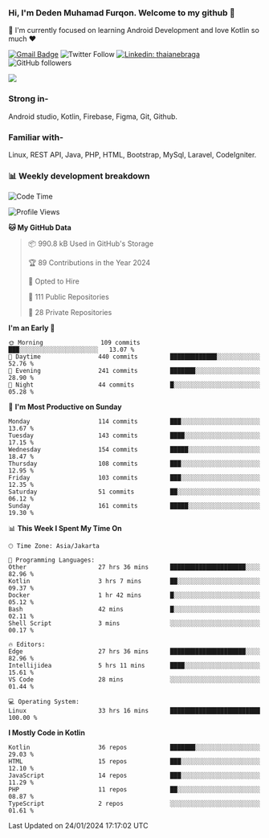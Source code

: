### Hi, I'm Deden Muhamad Furqon. Welcome to my github 👋

<!--
**furqoncreative/furqoncreative** is a ✨ _special_ ✨ repository because its `README.md` (this file) appears on your GitHub profile.

Here are some ideas to get you started:

- 🔭 I’m currently working on ...
- 👯 I’m looking to collaborate on ...
- 🤔 I’m looking for help with ...
- 💬 Ask me about ...
- 📫 How to reach me: ...
- 😄 Pronouns: ...
- ⚡ Fun fact: ...
-->

  🌱 I'm currently focused on learning Android Development and love Kotlin so much ❤ 

[![Gmail Badge](https://img.shields.io/badge/-furqoncreative24@gmail.com-c14438?style=flat-square&logo=Gmail&logoColor=white&link=mailto:furqoncreative24@gmail.com)](mailto:furqoncreative24@gmail.com)
![Twitter Follow](https://img.shields.io/twitter/follow/furqoncreative?label=Follow)
[![Linkedin: thaianebraga](https://img.shields.io/badge/-Deden_Muhamad_Furqon-blue?style=flat-square&logo=Linkedin&logoColor=white&link=https://www.linkedin.com/in/anmol-p-singh/)](https://www.linkedin.com/in/furqoncreative/)
![GitHub followers](https://img.shields.io/github/followers/furqoncreative?label=Follow&style=social)

<img src="https://github-readme-stats.sera5-dev.vercel.app/api?username=furqoncreative&hide=stars&show_icons=true&count_private=true&include_all_commits=true&title_color=#008080&icon_color=#008080&hide_border=true" width="">

### Strong in-

Android studio, Kotlin, Firebase, Figma, Git, Github.

### Familiar with-
Linux, REST API, Java, PHP, HTML, Bootstrap, MySql, Laravel, CodeIgniter.

### 📊 Weekly development breakdown

<!--START_SECTION:waka-->
![Code Time](http://img.shields.io/badge/Code%20Time-1%2C779%20hrs%2051%20mins-blue)

![Profile Views](http://img.shields.io/badge/Profile%20Views-5-blue)

**🐱 My GitHub Data** 

> 📦 990.8 kB Used in GitHub's Storage 
 > 
> 🏆 89 Contributions in the Year 2024
 > 
> 💼 Opted to Hire
 > 
> 📜 111 Public Repositories 
 > 
> 🔑 28 Private Repositories 
 > 
**I'm an Early 🐤** 

```text
🌞 Morning                109 commits         ███░░░░░░░░░░░░░░░░░░░░░░   13.07 % 
🌆 Daytime                440 commits         █████████████░░░░░░░░░░░░   52.76 % 
🌃 Evening                241 commits         ███████░░░░░░░░░░░░░░░░░░   28.90 % 
🌙 Night                  44 commits          █░░░░░░░░░░░░░░░░░░░░░░░░   05.28 % 
```
📅 **I'm Most Productive on Sunday** 

```text
Monday                   114 commits         ███░░░░░░░░░░░░░░░░░░░░░░   13.67 % 
Tuesday                  143 commits         ████░░░░░░░░░░░░░░░░░░░░░   17.15 % 
Wednesday                154 commits         █████░░░░░░░░░░░░░░░░░░░░   18.47 % 
Thursday                 108 commits         ███░░░░░░░░░░░░░░░░░░░░░░   12.95 % 
Friday                   103 commits         ███░░░░░░░░░░░░░░░░░░░░░░   12.35 % 
Saturday                 51 commits          ██░░░░░░░░░░░░░░░░░░░░░░░   06.12 % 
Sunday                   161 commits         █████░░░░░░░░░░░░░░░░░░░░   19.30 % 
```


📊 **This Week I Spent My Time On** 

```text
🕑︎ Time Zone: Asia/Jakarta

💬 Programming Languages: 
Other                    27 hrs 36 mins      █████████████████████░░░░   82.96 % 
Kotlin                   3 hrs 7 mins        ██░░░░░░░░░░░░░░░░░░░░░░░   09.37 % 
Docker                   1 hr 42 mins        █░░░░░░░░░░░░░░░░░░░░░░░░   05.12 % 
Bash                     42 mins             █░░░░░░░░░░░░░░░░░░░░░░░░   02.11 % 
Shell Script             3 mins              ░░░░░░░░░░░░░░░░░░░░░░░░░   00.17 % 

🔥 Editors: 
Edge                     27 hrs 36 mins      █████████████████████░░░░   82.96 % 
Intellijidea             5 hrs 11 mins       ████░░░░░░░░░░░░░░░░░░░░░   15.61 % 
VS Code                  28 mins             ░░░░░░░░░░░░░░░░░░░░░░░░░   01.44 % 

💻 Operating System: 
Linux                    33 hrs 16 mins      █████████████████████████   100.00 % 
```

**I Mostly Code in Kotlin** 

```text
Kotlin                   36 repos            ███████░░░░░░░░░░░░░░░░░░   29.03 % 
HTML                     15 repos            ███░░░░░░░░░░░░░░░░░░░░░░   12.10 % 
JavaScript               14 repos            ███░░░░░░░░░░░░░░░░░░░░░░   11.29 % 
PHP                      11 repos            ██░░░░░░░░░░░░░░░░░░░░░░░   08.87 % 
TypeScript               2 repos             ░░░░░░░░░░░░░░░░░░░░░░░░░   01.61 % 
```




 Last Updated on 24/01/2024 17:17:02 UTC
<!--END_SECTION:waka-->
